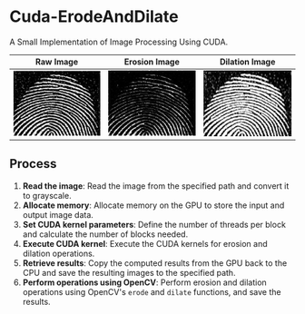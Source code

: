 # Cuda-ErodeAndDilate
A Small Implementation of Image Processing Using CUDA.

| Raw Image | Erosion Image | Dilation Image |
|:---------:|:-------------:|:--------------:|
| ![Raw Image](images/finger.jpg) | ![Erosion Image](images/Erosion.jpg) | ![Dilation Image](images/Dilation.jpg) |

## Process

1. **Read the image**: Read the image from the specified path and convert it to grayscale.
2. **Allocate memory**: Allocate memory on the GPU to store the input and output image data.
3. **Set CUDA kernel parameters**: Define the number of threads per block and calculate the number of blocks needed.
4. **Execute CUDA kernel**: Execute the CUDA kernels for erosion and dilation operations.
5. **Retrieve results**: Copy the computed results from the GPU back to the CPU and save the resulting images to the specified path.
6. **Perform operations using OpenCV**: Perform erosion and dilation operations using OpenCV's `erode` and `dilate` functions, and save the results.

